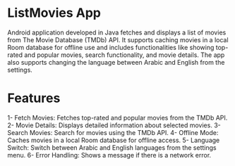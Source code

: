 # ListMovies App
Android application developed in Java fetches and displays a list of movies from The Movie Database (TMDb) API. 
It supports caching movies in a local Room database for offline use and includes functionalities like showing top-rated and popular movies, 
search functionality, and movie details. The app also supports changing the language between Arabic and English from the settings.

# Features
1- Fetch Movies: Fetches top-rated and popular movies from the TMDb API.
2- Movie Details: Displays detailed information about selected movies.
3- Search Movies: Search for movies using the TMDb API.
4- Offline Mode: Caches movies in a local Room database for offline access.
5- Language Switch: Switch between Arabic and English languages from the settings menu.
6- Error Handling: Shows a message if there is a network error.
